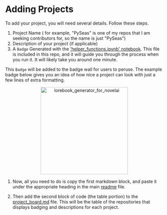 # Adding Projects

To add your project, you will need several details. Follow these steps.

1. Project Name ( for example, "PySeas" is one of my repos that I am seeking contributors for, so the name is just "PySeas")
2. Description of your project (if applicable)
3. A `Badge` Generated with the ['helper_functions.ipynb' notebook](notebooks/helper_functions.ipynb). This file is included in this repo, and it will guide you through the process when you run it. It will likely take you around one minute.

This `Badge` will be added to the badge wall for users to peruse. The example badge below gives you an idea of how nice a project can look with just a few lines of extra formatting.


<div align='center'>

<a href="https://github.com/grahamwaters/lorebook_generator_for_novelai"><img width="278" src="https://denvercoder1-github-readme-stats.vercel.app/api/pin/?username=grahamwaters&repo=lorebook_generator_for_novelai&theme=react&bg_color=1F222E&title_color=9ACD32&hide_border=true&icon_color=FF4500&show_icons=false" alt="lorebook_generator_for_novelai"></a>

</div>

1. Now, all you need to do is copy the first markdown block, and paste it under the appropriate heading in the main [readme](/README.md) file.

2. Then add the second block of code (the table portion) to the [project_board.md](/project_board.md) file. This will be the table of the repositories that displays badging and descriptions for each project.